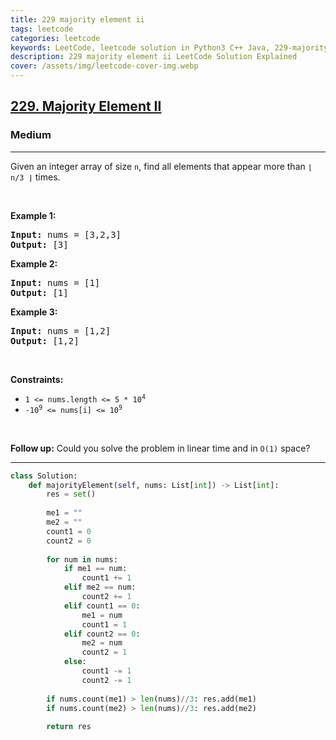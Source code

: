 ```yaml
---
title: 229 majority element ii
tags: leetcode
categories: leetcode
keywords: LeetCode, leetcode solution in Python3 C++ Java, 229-majority-element-ii solution
description: 229 majority element ii LeetCode Solution Explained
cover: /assets/img/leetcode-cover-img.webp
---
```



<h2><a href="https://leetcode.com/problems/majority-element-ii/">229. Majority Element II</a></h2><h3>Medium</h3><hr><div><p>Given an integer array of size <code>n</code>, find all elements that appear more than <code>⌊ n/3 ⌋</code> times.</p>

<p>&nbsp;</p>
<p><strong>Example 1:</strong></p>

<pre><strong>Input:</strong> nums = [3,2,3]
<strong>Output:</strong> [3]
</pre>

<p><strong>Example 2:</strong></p>

<pre><strong>Input:</strong> nums = [1]
<strong>Output:</strong> [1]
</pre>

<p><strong>Example 3:</strong></p>

<pre><strong>Input:</strong> nums = [1,2]
<strong>Output:</strong> [1,2]
</pre>

<p>&nbsp;</p>
<p><strong>Constraints:</strong></p>

<ul>
	<li><code>1 &lt;= nums.length &lt;= 5 * 10<sup>4</sup></code></li>
	<li><code>-10<sup>9</sup> &lt;= nums[i] &lt;= 10<sup>9</sup></code></li>
</ul>

<p>&nbsp;</p>
<p><strong>Follow up:</strong> Could you solve the problem in linear time and in <code>O(1)</code> space?</p>
</div>

---




```python
class Solution:
    def majorityElement(self, nums: List[int]) -> List[int]:
        res = set()
        
        me1 = ""
        me2 = ""
        count1 = 0
        count2 = 0
        
        for num in nums:
            if me1 == num:
                count1 += 1
            elif me2 == num:
                count2 += 1
            elif count1 == 0:
                me1 = num
                count1 = 1
            elif count2 == 0:
                me2 = num
                count2 = 1
            else:
                count1 -= 1
                count2 -= 1
        
        if nums.count(me1) > len(nums)//3: res.add(me1)
        if nums.count(me2) > len(nums)//3: res.add(me2)
        
        return res
```
